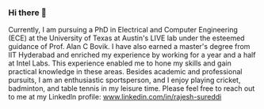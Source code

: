 ### Hi there 👋

Currently, I am pursuing a PhD in Electrical and Computer Engineering (ECE) at the University of Texas at Austin's LIVE lab under the esteemed guidance of Prof. Alan C Bovik. I have also earned a master's degree from IIT Hyderabad and enriched my experience by working for a year and a half at Intel Labs. This experience enabled me to hone my skills and gain practical knowledge in these areas. Besides academic and professional pursuits, I am an enthusiastic sportsperson, and I enjoy playing cricket, badminton, and table tennis in my leisure time. Please feel free to reach out to me at my LinkedIn profile: www.linkedin.com/in/rajesh-sureddi

<!--
**rajeshsureddi/rajeshsureddi** is a ✨ _special_ ✨ repository because its `README.md` (this file) appears on your GitHub profile.

Here are some ideas to get you started:

- 🔭 I’m currently working on ...
- 🌱 I’m currently learning ...
- 👯 I’m looking to collaborate on ...
- 🤔 I’m looking for help with ...
- 💬 Ask me about ...
- 📫 How to reach me: ...
- 😄 Pronouns: ...
- ⚡ Fun fact: ...
-->
